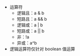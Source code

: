 * 运算符
  * 逻辑且：a & b
  * 短路且：a && b
  * 逻辑或：a | b
  * 短路或：a || b
  * 非：!a
  * 异或：a^b
* 逻辑运算符仅针对 boolean 值运算